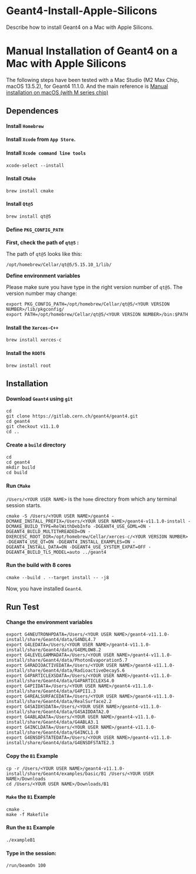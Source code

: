 # Geant4-Install-Apple-Silicons
Describe how to install Geant4 on a Mac with Apple Silicons.

# Manual Installation of Geant4 on a Mac with Apple Silicons

The following steps have been tested with a Mac Studio (M2 Max Chip, macOS 13.5.2), for Geant4 11.1.0.
And the main reference is [Manual installation on macOS (with M series chip)](http://geant4-dna.in2p3.fr/styled-6/styled-12/index.html) 


## Dependences



#### Install `Homebrew`

#### Install `Xcode` from `App Store`.

#### Install `Xcode command line tools`

```
xcode-select --install
```

#### Install `CMake`

```
brew install cmake
```

#### Install `Qt@5`

```
brew install qt@5
```

#### Define `PKG_CONFIG_PATH`

**First, check the path of `qt@5` :**

The path of  `qt@5` looks like this:

```
/opt/homebrew/Cellar/qt@5/5.15.10_1/lib/
```

**Define environment variables**

Please make sure you have type in the right version number of `qt@5`. The version number may change:

```
export PKG_CONFIG_PATH=/opt/homebrew/Cellar/qt@5/<YOUR VERSION NUMBER>/lib/pkgconfig/
export PATH=/opt/homebrew/Cellar/qt@5/<YOUR VERSION NUMBER>/bin:$PATH
```

#### Install the `Xerces-C++`

```
brew install xerces-c
```

#### Install the `ROOT6`

```
brew install root
```



## Installation



#### Download `Geant4` using `git`

```
cd
git clone https://gitlab.cern.ch/geant4/geant4.git
cd geant4
git checkout v11.1.0
cd ..
```

#### Create a `build` directory

```
cd
cd geant4
mkdir build
cd build
```

#### Run `CMake`

`/Users/<YOUR USER NAME>` is the `home` directory from which any terminal session starts. 

```
cmake -S /Users/<YOUR USER NAME>/geant4 -DCMAKE_INSTALL_PREFIX=/Users/<YOUR USER NAME>/geant4-v11.1.0-install -DCMAKE_BUILD_TYPE=RelWithDebInfo -DGEANT4_USE_GDML=ON -DGEANT4_BUILD_MULTITHREADED=ON -DXERCESC_ROOT_DIR=/opt/homebrew/Cellar/xerces-c/<YOUR VERSION NUMBER> -DGEANT4_USE_QT=ON -DGEANT4_INSTALL_EXAMPLES=ON -DGEANT4_INSTALL_DATA=ON -DGEANT4_USE_SYSTEM_EXPAT=OFF -DGEANT4_BUILD_TLS_MODEL=auto ../geant4
```

#### Run the build with 8 cores

```
cmake --build . --target install -- -j8
```



Now, you have installed `Geant4`.



## Run Test

#### Change the environment variables

```
export G4NEUTRONHPDATA=/Users/<YOUR USER NAME>/geant4-v11.1.0-install/share/Geant4/data/G4NDL4.7
export G4LEDATA=/Users/<YOUR USER NAME>/geant4-v11.1.0-install/share/Geant4/data/G4EMLOW8.2
export G4LEVELGAMMADATA=/Users/<YOUR USER NAME>/geant4-v11.1.0-install/share/Geant4/data/PhotonEvaporation5.7
export G4RADIOACTIVEDATA=/Users/<YOUR USER NAME>/geant4-v11.1.0-install/share/Geant4/data/RadioactiveDecay5.6
export G4PARTICLEXSDATA=/Users/<YOUR USER NAME>/geant4-v11.1.0-install/share/Geant4/data/G4PARTICLEXS4.0
export G4PIIDATA=/Users/<YOUR USER NAME>/geant4-v11.1.0-install/share/Geant4/data/G4PII1.3
export G4REALSURFACEDATA=/Users/<YOUR USER NAME>/geant4-v11.1.0-install/share/Geant4/data/RealSurface2.2
export G4SAIDXSDATA=/Users/<YOUR USER NAME>/geant4-v11.1.0-install/share/Geant4/data/G4SAIDDATA2.0
export G4ABLADATA=/Users/<YOUR USER NAME>/geant4-v11.1.0-install/share/Geant4/data/G4ABLA3.1
export G4INCLDATA=/Users/<YOUR USER NAME>/geant4-v11.1.0-install/share/Geant4/data/G4INCL1.0
export G4ENSDFSTATEDATA=/Users/<YOUR USER NAME>/geant4-v11.1.0-install/share/Geant4/data/G4ENSDFSTATE2.3
```
#### Copy the `B1` Example
```
cp -r /Users/<YOUR USER NAME>/geant4-v11.1.0-install/share/Geant4/examples/basic/B1 /Users/<YOUR USER NAME>/Downloads
cd /Users/<YOUR USER NAME>/Downloads/B1
```
#### `Make` the `B1` Example
```
cmake .
make -f Makefile
```
#### Run the `B1` Example
```
./exampleB1
```

#### Type in the session:

```
/run/beamOn 100
```

